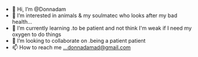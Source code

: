 - 👋 Hi, I’m @Donnadam
- 👀 I’m interested in animals & my soulmatec who looks after my bad health...
- 🌱 I’m currently learning .to be patient and not think I'm weak if I need my oxygen to do things
- 💞️ I’m looking to collaborate on .being a patient patient 
- 📫 How to reach me ...donnadamad@gmail.com

<!---
Donnadam/Donnadam is a ✨ special ✨ repository because its `README.md` (this file) appears on your GitHub profile.
You can click the Preview link to take a look at your changes.
--->

